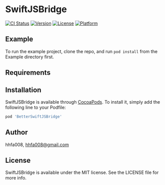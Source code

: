 # SwiftJSBridge
  
[![CI Status](https://img.shields.io/travis/hhfa008/SwiftJSBridge.svg?style=flat)](https://travis-ci.org/hhfa008/SwiftJSBridge)
[![Version](https://img.shields.io/cocoapods/v/SwiftJSBridge.svg?style=flat)](https://cocoapods.org/pods/SwiftJSBridge)
[![License](https://img.shields.io/cocoapods/l/SwiftJSBridge.svg?style=flat)](https://cocoapods.org/pods/SwiftJSBridge)
[![Platform](https://img.shields.io/cocoapods/p/SwiftJSBridge.svg?style=flat)](https://cocoapods.org/pods/SwiftJSBridge)

## Example

To run the example project, clone the repo, and run `pod install` from the Example directory first.

## Requirements

## Installation

SwiftJSBridge is available through [CocoaPods](https://cocoapods.org). To install
it, simply add the following line to your Podfile:

```ruby
pod 'BetterSwiftJSBridge'
```

## Author

hhfa008, hhfa008@gmail.com

## License

SwiftJSBridge is available under the MIT license. See the LICENSE file for more info.
